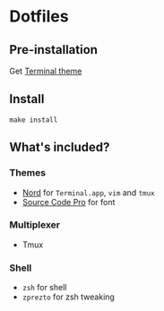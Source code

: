 Dotfiles
===

## Pre-installation

Get [Terminal theme](https://github.com/arcticicestudio/nord-terminal-app)

## Install

`make install`

## What's included?

### Themes
- [Nord](https://www.nordtheme.com/) for `Terminal.app`, `vim` and `tmux`
- [Source Code Pro](https://adobe-fonts.github.io/source-code-pro/) for font

### Multiplexer
- Tmux

### Shell
- `zsh` for shell
- `zprezto` for zsh tweaking
